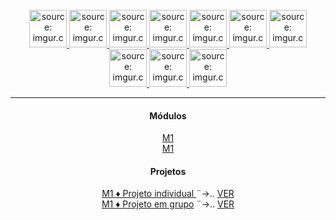 <br>
<div align="center">
    <a href="#">    
        <img src="https://i.imgur.com/QSU2Ksh.png" title="source: imgur.com" 
        width="60px"/>
    </a>
    <a href="#">
        <img src="https://i.imgur.com/75ZnyoP.png" title="source: imgur.com" 
        width="60px"/>
    </a>
    <a href="#">
        <img src="https://i.imgur.com/RjWGTVn.png" title="source: imgur.com" 
        width="60px"/>
    </a>
    <a href="#">
        <img src="https://i.imgur.com/fFUhinJ.png" title="source: imgur.com" 
        width="60px"/>
    </a>
    <a href="#">
        <img src="https://i.imgur.com/r5TIjbs.png" title="source: imgur.com" 
        width="60px"/>
    </a>
     <a href="#">    
        <img src="https://i.imgur.com/Qx9OlTM.png" title="source: imgur.com" 
        width="60px"/>
    </a>
    <a href="#">    
        <img src="https://i.imgur.com/qLlcRS9.png" title="source: imgur.com" 
        width="60px"/>
    </a>
    <a href="#">    
        <img src="https://i.imgur.com/NO5rFQK.png" title="source: imgur.com" 
        width="60px"/>
    </a>
    <a href="#">    
        <img src="https://i.imgur.com/c4qbsva.png" title="source: imgur.com" 
        width="60px"/>
    </a>
    <a href="#">    
        <img src="https://i.imgur.com/QG8Hi7S.png" title="source: imgur.com" 
        width="60px"/>
    </a>
</div>
<hr>
<div align="center">
    <h4>Módulos</h4>
    <a href="https://github.com/Resilia-por-Ebony/TurmaRD/tree/upstream/M1" >
        M1
    </a><br>
    <a href="https://github.com/Resilia-por-Ebony/TurmaRD/tree/main/M1" >M1</a><br>
    <h4>Projetos</h4>
    <p> 
        <a href="https://github.com/Resilia-por-Ebony/TurmaRD/tree/main/M1/Projeto-Individual" >
            M1 ♦ Projeto individual
        </a>
        ¨→..
        <a href="https://leonardop1.netlify.app/" target="_blank">VER</a><br>
        <a href="#" >M1 ♦ Projeto em grupo</a>
        ¨→..
        <a href="https://leonardop1.netlify.app/" target="_blank">VER</a><br>
    </p>
</div>
<br /><br />
